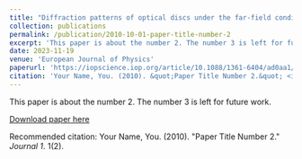 ```yaml
---
title: "Diffraction patterns of optical discs under the far-field condition"
collection: publications
permalink: /publication/2010-10-01-paper-title-number-2
excerpt: 'This paper is about the number 2. The number 3 is left for future work.'
date: 2023-11-19
venue: 'European Journal of Physics'
paperurl: 'https://iopscience.iop.org/article/10.1088/1361-6404/ad0aa1/meta'
citation: 'Your Name, You. (2010). &quot;Paper Title Number 2.&quot; <i>Journal 1</i>. 1(2).'
---
```

This paper is about the number 2. The number 3 is left for future work.

[Download paper here](https://iopscience.iop.org/article/10.1088/1361-6404/ad0aa1/pdf)

Recommended citation: Your Name, You. (2010). "Paper Title Number 2." <i>Journal 1</i>. 1(2).
